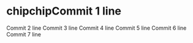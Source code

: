 # chipchipCommit 1 line
Commit 2 line
Commit 3 line
Commit 4 line
Commit 5 line
Commit 6 line
Commit 7 line
